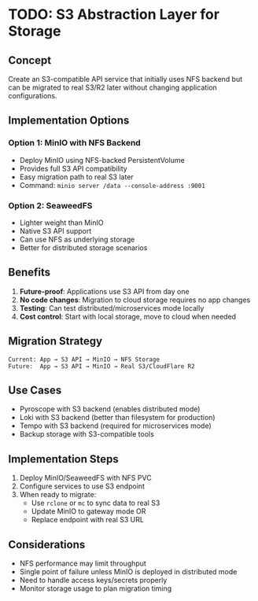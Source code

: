 # TODO: S3 Abstraction Layer for Storage

## Concept
Create an S3-compatible API service that initially uses NFS backend but can be migrated to real S3/R2 later without changing application configurations.

## Implementation Options

### Option 1: MinIO with NFS Backend
- Deploy MinIO using NFS-backed PersistentVolume
- Provides full S3 API compatibility
- Easy migration path to real S3 later
- Command: `minio server /data --console-address :9001`

### Option 2: SeaweedFS
- Lighter weight than MinIO
- Native S3 API support
- Can use NFS as underlying storage
- Better for distributed storage scenarios

## Benefits
1. **Future-proof**: Applications use S3 API from day one
2. **No code changes**: Migration to cloud storage requires no app changes
3. **Testing**: Can test distributed/microservices mode locally
4. **Cost control**: Start with local storage, move to cloud when needed

## Migration Strategy
```
Current: App → S3 API → MinIO → NFS Storage
Future:  App → S3 API → MinIO → Real S3/CloudFlare R2
```

## Use Cases
- Pyroscope with S3 backend (enables distributed mode)
- Loki with S3 backend (better than filesystem for production)
- Tempo with S3 backend (required for microservices mode)
- Backup storage with S3-compatible tools

## Implementation Steps
1. Deploy MinIO/SeaweedFS with NFS PVC
2. Configure services to use S3 endpoint
3. When ready to migrate:
   - Use `rclone` or `mc` to sync data to real S3
   - Update MinIO to gateway mode OR
   - Replace endpoint with real S3 URL

## Considerations
- NFS performance may limit throughput
- Single point of failure unless MinIO is deployed in distributed mode
- Need to handle access keys/secrets properly
- Monitor storage usage to plan migration timing